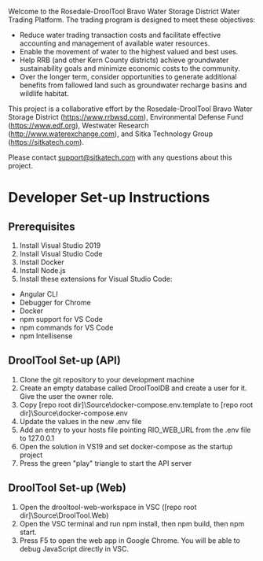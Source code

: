 Welcome to the Rosedale-DroolTool Bravo Water Storage District Water Trading Platform. The trading program is designed to meet these objectives:
- Reduce water trading transaction costs and facilitate effective accounting and management of available water resources.
- Enable the movement of water to the highest valued and best uses.
- Help RRB (and other Kern County districts) achieve groundwater sustainability goals and minimize economic costs to the community.
- Over the longer term, consider opportunities to generate additional benefits from fallowed land such as groundwater recharge basins and wildlife habitat.

This project is a collaborative effort by the Rosedale-DroolTool Bravo Water Storage District (https://www.rrbwsd.com), Environmental Defense Fund (https://www.edf.org), Westwater Research (http://www.waterexchange.com), and Sitka Technology Group (https://sitkatech.com). 

Please contact support@sitkatech.com with any questions about this project.

# Developer Set-up Instructions
## Prerequisites

1. Install Visual Studio 2019
2. Install Visual Studio Code
3. Install Docker
4. Install Node.js
5. Install these extensions for Visual Studio Code:

- Angular CLI
- Debugger for Chrome
- Docker
- npm support for VS Code
- npm commands for VS Code
- npm Intellisense

## DroolTool Set-up (API)

1. Clone the git repository to your development machine
2. Create an empty database called DroolToolDB and create a user for it. Give the user the owner role.
3. Copy [repo root dir]\Source\docker-compose\.env.template to [repo root dir]\Source\docker-compose\.env
4. Update the values in the new .env file
5. Add an entry to your hosts file pointing RIO_WEB_URL from the .env file to 127.0.0.1
6. Open the solution in VS19 and set docker-compose as the startup project
7. Press the green "play" triangle to start the API server

## DroolTool Set-up (Web)
1. Open the drooltool-web-workspace in VSC ([repo root dir]\Source\DroolTool.Web)
2. Open the VSC terminal and run npm install, then npm build, then npm start.
3. Press F5 to open the web app in Google Chrome. You will be able to debug JavaScript directly in VSC.
